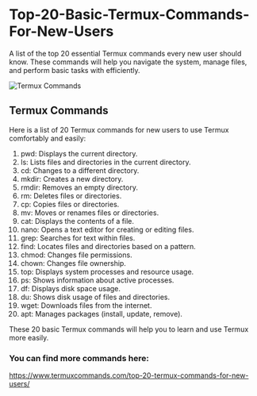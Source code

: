 # Top-20-Basic-Termux-Commands-For-New-Users
A list of the top 20 essential Termux commands every new user should know. These commands will help you navigate the system, manage files, and perform basic tasks with efficiently.

![Termux Commands](https://github.com/user-attachments/assets/e32cd3fc-e40a-4758-9294-6ec9acfdae56)

## Termux Commands
Here is a list of 20 Termux commands for new users to use Termux comfortably and easily:

1. pwd: Displays the current directory.
2. ls: Lists files and directories in the current directory.
3. cd: Changes to a different directory.
4. mkdir: Creates a new directory.
5. rmdir: Removes an empty directory.
6. rm: Deletes files or directories.
7. cp: Copies files or directories.
8. mv: Moves or renames files or directories.
9. cat: Displays the contents of a file.
10. nano: Opens a text editor for creating or editing files.
11. grep: Searches for text within files.
12. find: Locates files and directories based on a pattern.
13. chmod: Changes file permissions.
14. chown: Changes file ownership.
15. top: Displays system processes and resource usage.
16. ps: Shows information about active processes.
17. df: Displays disk space usage.
18. du: Shows disk usage of files and directories.
19. wget: Downloads files from the internet.
20. apt: Manages packages (install, update, remove).

These 20 basic Termux commands will help you to learn and use Termux more easily. 
### You can find more commands here:
https://www.termuxcommands.com/top-20-termux-commands-for-new-users/
